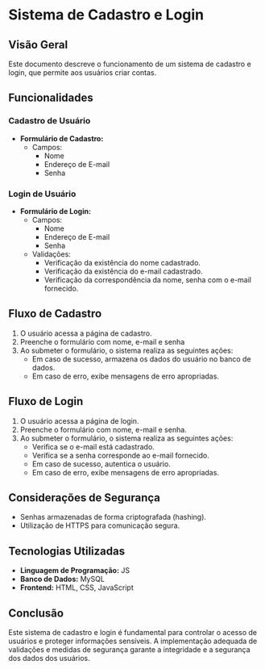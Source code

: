 # Sistema de Cadastro e Login

## Visão Geral
Este documento descreve o funcionamento de um sistema de cadastro e login, que permite aos usuários criar contas.

## Funcionalidades

### Cadastro de Usuário
- **Formulário de Cadastro:**
  - Campos:
    - Nome
    - Endereço de E-mail
    - Senha 
    

### Login de Usuário
- **Formulário de Login:**
  - Campos:
    - Nome
    - Endereço de E-mail
    - Senha
  - Validações:
    - Verificação da existência do nome cadastrado.
    - Verificação da existência do e-mail cadastrado.
    - Verificação da correspondência da nome, senha com o e-mail fornecido.

## Fluxo de Cadastro

1. O usuário acessa a página de cadastro.
2. Preenche o formulário com nome, e-mail e senha
3. Ao submeter o formulário, o sistema realiza as seguintes ações:
   - Em caso de sucesso, armazena os dados do usuário no banco de dados.
   - Em caso de erro, exibe mensagens de erro apropriadas.

## Fluxo de Login

1. O usuário acessa a página de login.
2. Preenche o formulário com nome, e-mail e senha.
3. Ao submeter o formulário, o sistema realiza as seguintes ações:
   - Verifica se o e-mail está cadastrado.
   - Verifica se a senha corresponde ao e-mail fornecido.
   - Em caso de sucesso, autentica o usuário.
   - Em caso de erro, exibe mensagens de erro apropriadas.


## Considerações de Segurança
- Senhas armazenadas de forma criptografada (hashing).
- Utilização de HTTPS para comunicação segura.

## Tecnologias Utilizadas
- **Linguagem de Programação:** JS
- **Banco de Dados:** MySQL
- **Frontend:** HTML, CSS, JavaScript

## Conclusão
Este sistema de cadastro e login é fundamental para controlar o acesso de usuários e proteger informações sensíveis. A implementação adequada de validações e medidas de segurança garante a integridade e a segurança dos dados dos usuários.
